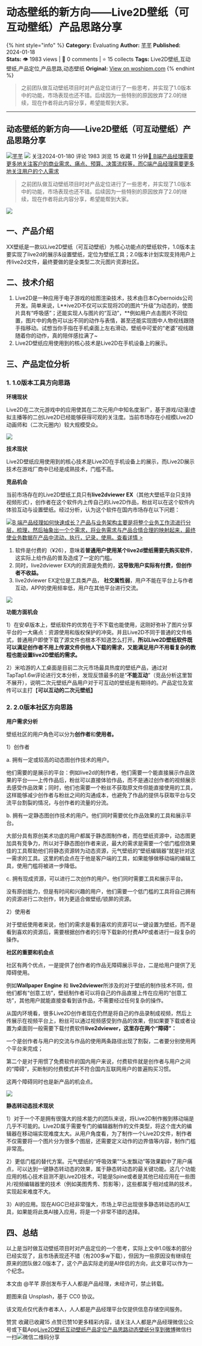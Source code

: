 # 动态壁纸的新方向——Live2D壁纸（可互动壁纸）产品思路分享
{% hint style="info" %}
**Category:** Evaluating
**Author:** [芊芊](https://www.woshipm.com/u/1102245)
**Published:** 2024-01-18  
**Stats:** 👁️ 1983 views | 💬 0 comments | ⭐ 15 collects
**Tags:** Live2D壁纸,互动壁纸,产品定位,产品思路,动态壁纸
**Original:** [View on woshipm.com](https://www.woshipm.com/evaluating/5978076.html)
{% endhint %}
> 之前团队做互动壁纸项目时对产品定位进行了一些思考，并实现了1.0版本中的功能，市场表现也还不错。后续因为一些特别的原因放弃了2.0的继续，现在作者将此内容分享，希望能帮到大家。

---

## 动态壁纸的新方向——Live2D壁纸（可互动壁纸）产品思路分享

[![](https://static.woshipm.com/pmapp_avatar_20231225211934_4221.jpeg?imageView2/1/w/72/h/72/q/100)](https://www.woshipm.com/u/1102245)[芊芊](https://www.woshipm.com/u/1102245) ![](https://static.woshipm.com/tag/1101_1@2x.png) 关注2024-01-180 评论 1983 浏览 15 收藏 11 分钟[🔗 B端产品经理需要更多地关注客户的商业需求、痛点、预算、决策流程等，而C端产品经理需要更多地关注用户的个人需求](https://ke.qidianla.com/courses/bcpm)

> 之前团队做互动壁纸项目时对产品定位进行了一些思考，并实现了1.0版本中的功能，市场表现也还不错。后续因为一些特别的原因放弃了2.0的继续，现在作者将此内容分享，希望能帮到大家。

![](https://image.woshipm.com/2023/04/14/ecf815a8-da8d-11ed-9503-00163e0b5ff3.png)

## 一、产品介绍

XX壁纸是一款以Live2D壁纸（可互动壁纸）为核心功能点的壁纸软件，1.0版本主要实现了live2d的展示&设置壁纸，定位为壁纸工具；2.0版本计划实现支持用户上传live2d文件，最终要做的是全类型二次元图片资源社区。

## 二、技术介绍

1.  Live2D是一种应用于电子游戏的绘图渲染技术，技术由日本Cybernoids公司开发。简单来说，L**ive2D不仅可以实现将2D的图片“升级”为动态的，使图片具有“呼吸感”；还能实现人与图片的“互动”，**例如用户点击图片不同位置，图片中的角色可以出不同的动作与表情，甚至还能实现图中人物视线跟随手指移动。试想当你手指在手机桌面上左右滑动，壁纸中可爱的“老婆”视线跟随着你的动作，真的陪伴感拉满了~
2.  Live2D壁纸应用使用到的核心技术是Live2D在手机设备上的展示。

## 三、产品定位分析

### 1\. 1.0版本工具方向思路

**环境现状**

Live2D在二次元游戏中的应用使其在二次元用户中知名度渐广，基于游戏/动漫/虚拟主播等的二创Live2D已经能够获得可观的关注度。当前市场存在小规模Live2D动画师和（二次元圈内）较大规模受众。

![](https://image.woshipm.com/2024/01/17/def544b2-b4df-11ee-82d3-00163e0b5ff3.png)

**技术现状**

Live2D壁纸应用使用到的核心技术是Live2D在手机设备上的展示，而Live2D展示技术在游戏厂商中已经是成熟技术，门槛不高。

**竞品机会**

当前市场存在的Live2D壁纸工具只有**live2dviewer EX**（其他大壁纸平台只支持视频形式），创作者在这个软件内上传自己的Live2D作品，粉丝可以在这个软件内体验互动与设置壁纸。经过分析，认为这个软件在国内市场存在以下问题：

[![](https://image.woshipm.com/2023/08/02/a53a469e-30e3-11ee-88e7-00163e0b5ff3.png)B 端产品经理如何快速成长？产品与业务架构主要是将整个业务工作流进行分层，梳理，然后抽象出一个个需求，将业务需求与产品合情合理的映射起来，最终使业务数据在产品中流动，执行，记录，使用。查看详情 >](https://ke.qidianla.com/courses/bcpm)

1.  软件是付费的（¥26），意味着**普通用户使用某个live2d壁纸需要先购买软件**，这实际上给作品的普及造成了一定的门槛。
2.  同时，live2dviewer EX内的资源是免费的，**这导致用户实际有付费，但创作者不收益。**
3.  live2dviewer EX定位是工具类产品， **社交属性弱**，用户不能在平台上与作者互动，APP的使用频率低，用户在其他平台进行交流。

![](https://image.woshipm.com/2024/01/17/00995086-b4e0-11ee-82d3-00163e0b5ff3.png)

**功能方面机会**

1）在安卓版本上，壁纸软件的优势在于不下载也能使用，这刚好弥补了图片分享平台的一大痛点：资源使用和版权保护的冲突。并且Live2D不同于普通的文件格式，普通用户即使下载了源文件也根本不知道怎么打开。**所以Live2D壁纸软件既可以满足创作者不用上传源文件供他人下载的需求，又能满足用户不用看复杂的教程也能设置live2D壁纸的需求。**

2）米哈游的人工桌面是目前二次元市场最具热度的壁纸产品，通过对TapTap1.6w评论进行文本分析，发现反馈最多的是“**不能互动**”（竞品分析这里暂不展开），说明二次元壁纸产品用户对于可互动的壁纸是有期待的。产品定位及宣传可以主打【**可以互动的二次元壁纸】**

### 2\. 2.0版本社区方向思路

**用户需求分析**

壁纸社区的用户角色可以分为**创作者**和**使用者。**

1）创作者

a. 拥有一定或较高的动态图创作技术的用户。

他们需要的是展示的平台：例如live2d的制作者，他们需要一个能直接展示作品效果的平台——上传作品后，粉丝可以直接体验作品，而不是通过创作者的视频展示去感受作品效果；同时，他们也需要一个粉丝不获取原文件但能直接使用的工具，这样能够减少创作者与粉丝之间的沟通成本，也避免了作品的提供与获取平台与交流平台割裂的情况，与创作者的流量的分流。

b. 拥有一定静态图创作技术的用户。他们同时需要优化作品效果的工具和展示平台。

大部分具有原创美术功底的用户都属于静态图制作者，而在壁纸资源中，动态图更加具有竞争力，所以对于静态图创作者来说，最大的需求是需要一个低门槛但效果佳的工具帮助他们将静态资源转为动态资源，元气壁纸的“壁纸编辑器”就是针对这一需求的工具。这里的机会点在于他是客户端的工具，如果能够做移动端的编辑工具，使用门槛将被进一步降低。

c. 拥有现成资源，可以进行二次创作的用户。他们同时需要工具和展示平台。

没有原创能力，但是有时间和兴趣的用户，他们需要一个低门槛的工具将自己拥有的资源进行二次创作，转为更适合做壁纸/锁屏的资源。

2）使用者

对于壁纸使用者来说，他们的需求是看到喜欢的资源可以一键设置为壁纸，而不是看到喜欢的资源后，需要根据创作者的引导下载新的付费APP或者进行一段复杂的操作。

**社区的重要和机会点**

社区有两个优点，一是提供了创作者的作品无障碍展示平台，二是给用户提供了无障碍使用。

例如**Wallpaper Engine** 和 **live2dviewer**所涉及的对于壁纸的制作技术不同，但他们都有“创意工坊”，壁纸制作者可以将自己的作品直接上传在应用的“创意工坊”，其他用户就能直接查看到该作品，不需要经过任何复杂的操作。

从国内环境看，很多Live2D创作者现在仍然是将自己的作品录制成视频，然后上传展示在视频平台上，粉丝可以通过视频感受到作品的效果，但如果要下载或者设置为桌面则一般需要下载付费软件**live2dviewer，这里存在两个“障碍”：**

一个是创作者与用户的交流与作品的使用两条路径出现了割裂，二者要分别使用两个平台来完成；

第二个是对于用惯了免费软件的国内用户来说，付费软件就是创作者与用户之间的“障碍”，买断制的付费模式并不符合国内互联网用户的普遍购买习惯。

这两个障碍同时也是新产品的机会点。

![](https://image.woshipm.com/2024/01/17/542c9ca0-b4e3-11ee-b667-00163e0b5ff3.png)

**静态转动态技术现状**

1）对于一个不是拥有很强大的技术能力的团队来说，将Live2D制作搬到移动端是几乎不可能的。Live2D属于需要专门的编辑器制作的文件类型，将这个庞大的编辑器在移动端实现难度太大。从用户角度看，为了制作一个Live2D文件，制作者不仅需要将一个图片分为很多个图层，还需要定义动作的边界值等内容，制作门槛非常高。

2）更低门槛的替代方案。元气壁纸的“呼吸效果”“头发飘动”等效果戳中了用户痛点，可以达到一键静态转动态的效果，属于静态转动态的最关键功能。这几个功能应用的核心技术目测不是Live2D技术，可能是Spine或者是其他已经应用在一些图片/视频编辑器里的技术（例如美图秀秀、剪影等），这些都属于相对成熟的技术，实现起来难度不大。

3）AI的应用。现在AIGC已经非常强大，市场上早已出现很多静态转动态的AI工具，如果能将此类AI接入应用，将是一个非常不错的选择。

## 四、总结

以上是当时做互动壁纸项目时对产品定位的一个思考，实际上文中1.0版本的部分已经实现了，且市场表现还不错（有200多w下载），但因为一些原因没有继续在原来的团队做2.0版本了，这个产品实际走的是AI伴侣的方向，此文章可以作为一个纪念。

本文由 @芊芊 原创发布于人人都是产品经理，未经许可，禁止转载。

题图来自 Unsplash，基于 CC0 协议。

该文观点仅代表作者本人，人人都是产品经理平台仅提供信息存储空间服务。

赞赏 收藏已收藏15 点赞已赞10更多精彩内容，请关注人人都是产品经理微信公众号或下载App[Live2D壁纸](https://www.woshipm.com/tag/live2d%e5%a3%81%e7%ba%b8)[互动壁纸](https://www.woshipm.com/tag/%e4%ba%92%e5%8a%a8%e5%a3%81%e7%ba%b8)[产品定位](https://www.woshipm.com/tag/%e4%ba%a7%e5%93%81%e5%ae%9a%e4%bd%8d)[产品思路](https://www.woshipm.com/tag/%e4%ba%a7%e5%93%81%e6%80%9d%e8%b7%af)[动态壁纸](https://www.woshipm.com/tag/%e5%8a%a8%e6%80%81%e5%a3%81%e7%ba%b8)[分享到微博](https://service.weibo.com/share/share.php?appkey=2775287854&title=动态壁纸的新方向——Live2D壁纸（可互动壁纸）产品思路分享&url=https://www.woshipm.com/evaluating/5978076.html&pic=https://image.woshipm.com/2023/04/14/ecf815a8-da8d-11ed-9503-00163e0b5ff3.png)微信扫一扫![微信二维码](https://api.pwmqr.com/qrcode/create/?url=https://www.woshipm.com/evaluating/5978076.html)分享